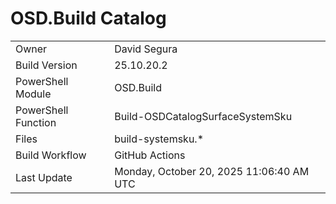 ﻿# OSD.Build Catalog

| | |
|-|-|
| Owner | David Segura |
| Build Version | 25.10.20.2 |
| PowerShell Module | OSD.Build |
| PowerShell Function | Build-OSDCatalogSurfaceSystemSku |
| Files | build-systemsku.* |
| Build Workflow | GitHub Actions |
| Last Update | Monday, October 20, 2025 11:06:40 AM UTC |
